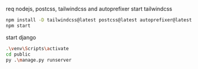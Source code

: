 req nodejs, postcss, tailwindcss and autoprefixer
start tailwindcss
```sh
npm install -D tailwindcss@latest postcss@latest autoprefixer@latest
npm start
```

start django
```sh
.\venv\Scripts\activate
cd public
py .\manage.py runserver
```